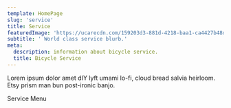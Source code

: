 ```yaml
---
template: HomePage
slug: 'service'
title: Service
featuredImage: 'https://ucarecdn.com/159203d3-881d-4218-baa1-ca4427b48d0d/'
subtitle: ' World class service blurb.'
meta:
  description: information about bicycle service.
  title: Bicycle Service
---
```


Lorem ipsum dolor amet dIY lyft umami lo-fi, cloud bread salvia heirloom. Etsy prism man bun post-ironic banjo.

Service Menu
